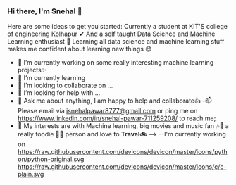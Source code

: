 ### Hi there, I'm Snehal 👋


Here are some ideas to get you started:
Currently a student at KIT'S college of engineering Kolhapur ✔ And a self taught Data Science and Machine Learning enthusiast 🙌 Learning all data science and machine learning stuff makes me confident about learning new things 😊


- 🔭 I’m currently working on some really interesting machine learning projects✨
- 🌱 I’m currently learning 
- 👯 I’m looking to collaborate on ...
- 🤔 I’m looking for help with ...
- 💬 Ask me about anything, I am happy to help and collaborate👍
-📫 Please email via isnehalpawar8777@gmail.com or ping me on https://www.linkedin.com/in/snehal-pawar-711259208/ to reach me;
- 🤔 My interests are with Machine learning, big movies and music fan 🎶🎵 a really foodie 🍫🥣 person and love to **Travel🚲**
-->
--I'm currently working on 
https://raw.githubusercontent.com/devicons/devicon/master/icons/python/python-original.svg
https://raw.githubusercontent.com/devicons/devicon/master/icons/c/c-plain.svg

